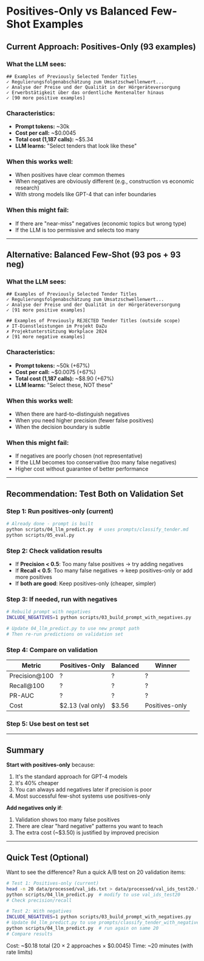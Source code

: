 # Positives-Only vs Balanced Few-Shot Examples

## Current Approach: Positives-Only (93 examples)

### What the LLM sees:
```
## Examples of Previously Selected Tender Titles
✓ Regulierungsfolgenabschätzung zum Umsatzschwellenwert...
✓ Analyse der Preise und der Qualität in der Hörgeräteversorgung
✓ Erwerbstätigkeit über das ordentliche Rentenalter hinaus
✓ [90 more positive examples]
```

### Characteristics:
- **Prompt tokens:** ~30k
- **Cost per call:** ~$0.0045
- **Total cost (1,187 calls):** ~$5.34
- **LLM learns:** "Select tenders that look like these"

### When this works well:
- When positives have clear common themes
- When negatives are obviously different (e.g., construction vs economic research)
- With strong models like GPT-4 that can infer boundaries

### When this might fail:
- If there are "near-miss" negatives (economic topics but wrong type)
- If the LLM is too permissive and selects too many

---

## Alternative: Balanced Few-Shot (93 pos + 93 neg)

### What the LLM sees:
```
## Examples of Previously Selected Tender Titles
✓ Regulierungsfolgenabschätzung zum Umsatzschwellenwert...
✓ Analyse der Preise und der Qualität in der Hörgeräteversorgung
✓ [91 more positive examples]

## Examples of Previously REJECTED Tender Titles (outside scope)
✗ IT-Dienstleistungen im Projekt DaZu
✗ Projektunterstützung Workplace 2024
✗ [91 more negative examples]
```

### Characteristics:
- **Prompt tokens:** ~50k (+67%)
- **Cost per call:** ~$0.0075 (+67%)
- **Total cost (1,187 calls):** ~$8.90 (+67%)
- **LLM learns:** "Select these, NOT these"

### When this works well:
- When there are hard-to-distinguish negatives
- When you need higher precision (fewer false positives)
- When the decision boundary is subtle

### When this might fail:
- If negatives are poorly chosen (not representative)
- If the LLM becomes too conservative (too many false negatives)
- Higher cost without guarantee of better performance

---

## Recommendation: Test Both on Validation Set

### Step 1: Run positives-only (current)
```bash
# Already done - prompt is built
python scripts/04_llm_predict.py  # uses prompts/classify_tender.md
python scripts/05_eval.py
```

### Step 2: Check validation results
- If **Precision < 0.5**: Too many false positives → try adding negatives
- If **Recall < 0.5**: Too many false negatives → keep positives-only or add more positives
- If **both are good**: Keep positives-only (cheaper, simpler)

### Step 3: If needed, run with negatives
```bash
# Rebuild prompt with negatives
INCLUDE_NEGATIVES=1 python scripts/03_build_prompt_with_negatives.py

# Update 04_llm_predict.py to use new prompt path
# Then re-run predictions on validation set
```

### Step 4: Compare on validation
| Metric | Positives-Only | Balanced | Winner |
|--------|---------------|----------|--------|
| Precision@100 | ? | ? | ? |
| Recall@100 | ? | ? | ? |
| PR-AUC | ? | ? | ? |
| Cost | $2.13 (val only) | $3.56 | Positives-only |

### Step 5: Use best on test set

---

## Summary

**Start with positives-only** because:
1. It's the standard approach for GPT-4 models
2. It's 40% cheaper
3. You can always add negatives later if precision is poor
4. Most successful few-shot systems use positives-only

**Add negatives only if**:
1. Validation shows too many false positives
2. There are clear "hard negative" patterns you want to teach
3. The extra cost (~$3.50) is justified by improved precision

---

## Quick Test (Optional)

Want to see the difference? Run a quick A/B test on 20 validation items:

```bash
# Test 1: Positives-only (current)
head -n 20 data/processed/val_ids.txt > data/processed/val_ids_test20.txt
python scripts/04_llm_predict.py  # modify to use val_ids_test20
# Check precision/recall

# Test 2: With negatives
INCLUDE_NEGATIVES=1 python scripts/03_build_prompt_with_negatives.py
# Update 04_llm_predict.py to use prompts/classify_tender_with_negatives.md
python scripts/04_llm_predict.py  # run again on same 20
# Compare results
```

Cost: ~$0.18 total (20 × 2 approaches × $0.0045)
Time: ~20 minutes (with rate limits)

